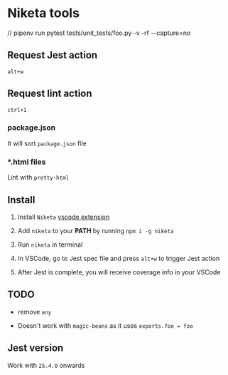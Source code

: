 # Niketa tools

// pipenv run pytest tests/unit_tests/foo.py -v -rf --capture=no

## Request Jest action

`alt+w`

## Request lint action

`ctrl+1`

### package.json

It will sort `package.json` file

### *.html files

Lint with `pretty-html`

## Install

1. Install `Niketa` [vscode extension](https://marketplace.visualstudio.com/items?itemName=selfrefactor.niketa-tools)

2. Add `niketa` to your **PATH** by running `npm i -g niketa`

3. Run `niketa` in terminal

4. In VSCode, go to Jest spec file and press `alt+w` to trigger Jest action

5. After Jest is complete, you will receive coverage info in your VSCode

## TODO

- remove `any`

- Doesn't work with `magic-beans` as it uses `exports.foo = foo`

## Jest version

Work with `25.4.0` onwards
